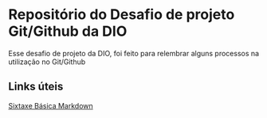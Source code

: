 # Repositório do Desafio de projeto Git/Github da DIO
Esse desafio de projeto da DIO, foi feito para relembrar alguns processos na utilização no Git/Github

## Links úteis
[Sixtaxe Básica Markdown](https://www.markdownguide.org/basic-syntax/)
